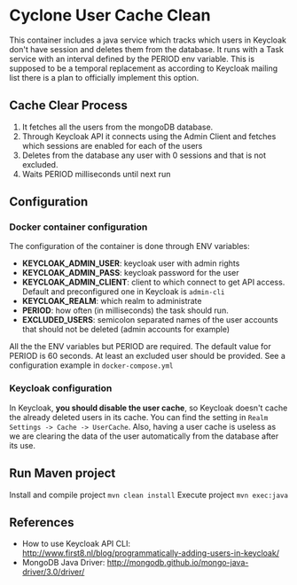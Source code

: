 # Cyclone User Cache Clean

This container includes a java service which tracks which users in Keycloak don't have session and deletes them from the database.
It runs with a Task service with an interval defined by the PERIOD env variable.
This is supposed to be a temporal replacement as according to Keycloak mailing list there is a plan to officially implement
this option.

## Cache Clear Process

1. It fetches all the users from the mongoDB database.
2. Through Keycloak API it connects using the Admin Client and fetches which sessions are enabled for each of the users
3. Deletes from the database any user with 0 sessions and that is not excluded.
4. Waits PERIOD milliseconds until next run

## Configuration
### Docker container configuration
The configuration of the container is done through ENV variables:

* __KEYCLOAK_ADMIN_USER__: keycloak user with admin rights
* __KEYCLOAK_ADMIN_PASS__: keycloak password for the user
* __KEYCLOAK_ADMIN_CLIENT__: client to which connect to get API access. Default and preconfigured one in Keycloak is `admin-cli`
* __KEYCLOAK_REALM__: which realm to administrate
* __PERIOD__: how often (in milliseconds) the task should run.
* __EXCLUDED_USERS__: semicolon separated names of the user accounts that should not be deleted (admin accounts for example)

All the the ENV variables but PERIOD are required. The default value for PERIOD is 60 seconds.
At least an excluded user should be provided.
See a configuration example in `docker-compose.yml`

### Keycloak configuration
In Keycloak, **you should disable the user cache**, so Keycloak doesn't cache the already deleted users in its cache.
You can find the setting in `Realm Settings -> Cache -> UserCache`. Also, having a user cache is useless as we are clearing the data
of the user automatically from the database after its use.

## Run Maven project
Install and compile project `mvn clean install`
Execute project `mvn exec:java`

## References

* How to use Keycloak API CLI: http://www.first8.nl/blog/programmatically-adding-users-in-keycloak/
* MongoDB Java Driver: http://mongodb.github.io/mongo-java-driver/3.0/driver/




